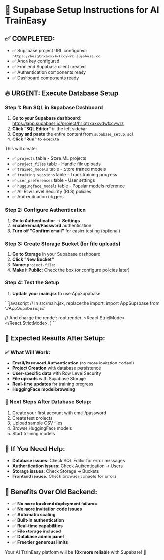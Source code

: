 # 🚀 Supabase Setup Instructions for AI TrainEasy

## ✅ COMPLETED:
- ✅ Supabase project URL configured: `https://haiqtrxaxxvdwfccywrz.supabase.co`
- ✅ Anon key configured
- ✅ Frontend Supabase client created
- ✅ Authentication components ready
- ✅ Dashboard components ready

## 🔥 URGENT: Execute Database Setup

### Step 1: Run SQL in Supabase Dashboard
1. **Go to your Supabase dashboard**: https://app.supabase.io/project/haiqtrxaxxvdwfccywrz
2. **Click "SQL Editor"** in the left sidebar
3. **Copy and paste** the entire content from `supabase_setup.sql`
4. **Click "Run"** to execute

This will create:
- ✅ `projects` table - Store ML projects
- ✅ `project_files` table - Handle file uploads  
- ✅ `trained_models` table - Store trained models
- ✅ `training_sessions` table - Track training progress
- ✅ `user_preferences` table - User settings
- ✅ `huggingface_models` table - Popular models reference
- ✅ All Row Level Security (RLS) policies
- ✅ Authentication triggers

### Step 2: Configure Authentication
1. **Go to Authentication** → **Settings**
2. **Enable Email/Password** authentication
3. **Turn off "Confirm email"** for easier testing (optional)

### Step 3: Create Storage Bucket (for file uploads)
1. **Go to Storage** in your Supabase dashboard
2. **Click "New Bucket"**
3. **Name**: `project-files`
4. **Make it Public**: Check the box (or configure policies later)

### Step 4: Test the Setup
1. **Update your main.jsx** to use AppSupabase:

\`\`\`javascript
// In src/main.jsx, replace the import:
import AppSupabase from './AppSupabase.jsx'

// And change the render:
root.render(
  <React.StrictMode>
    <AppSupabase />
  </React.StrictMode>,
)
\`\`\`

## 🎯 Expected Results After Setup:

### ✅ What Will Work:
- **Email/Password Authentication** (no more invitation codes!)
- **Project Creation** with database persistence
- **User-specific data** with Row Level Security
- **File uploads** with Supabase Storage
- **Real-time updates** for training progress
- **HuggingFace model browsing**

### 🔧 Next Steps After Database Setup:
1. Create your first account with email/password
2. Create test projects
3. Upload sample CSV files
4. Browse HuggingFace models
5. Start training models

## 🚨 If You Need Help:
- **Database issues**: Check SQL Editor for error messages
- **Authentication issues**: Check Authentication → Users
- **Storage issues**: Check Storage → Buckets
- **Frontend issues**: Check browser console for errors

## 🎊 Benefits Over Old Backend:
- ✅ **No more backend deployment failures**
- ✅ **No more invitation code issues**
- ✅ **Automatic scaling**
- ✅ **Built-in authentication**
- ✅ **Real-time capabilities**
- ✅ **File storage included**
- ✅ **Database admin panel**
- ✅ **Free tier generous limits**

Your AI TrainEasy platform will be **10x more reliable** with Supabase! 🚀